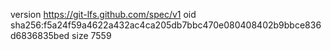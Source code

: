 version https://git-lfs.github.com/spec/v1
oid sha256:f5a24f59a4622a432ac4ca205db7bbc470e080408402b9bbce836d6836835bed
size 7559
